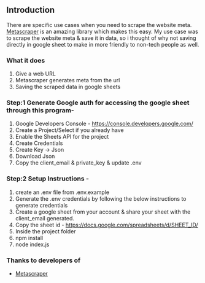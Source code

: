 ## Introduction

There are specific use cases when you need to scrape the website meta. [Metascraper](https://github.com/microlinkhq/metascraper) is an amazing library which makes this easy. My use case was to scrape the website meta & save it in data, so i thought of why not saving directly in google sheet to make in more friendly to non-tech people as well. 

### What it does
1. Give a web URL
2. Metascraper generates meta from the url
3. Saving the scraped data in google sheets


### Step:1 Generate Google auth for accessing the google sheet through this program-

1. Google Developers Console - https://console.developers.google.com/
2. Create a Project/Select if you already have
3. Enable the Sheets API for the project
4. Create Credentials
5. Create Key -> Json
6. Download Json
6. Copy the client_email & private_key & update .env

### Step:2 Setup Instructions -
1. create an .env file from .env.example
2. Generate the .env credentials by following the below instructions to generate credentials
3. Create a google sheet from your account & share your sheet with the client_email generated.
4. Copy the sheet id - https://docs.google.com/spreadsheets/d/SHEET_ID/
5. Inside the project folder
6. npm install
7. node index.js


### Thanks to developers of 

* [Metascraper](https://github.com/microlinkhq/metascraper)




